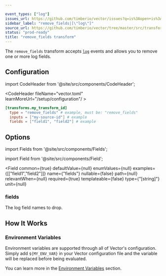 ```yaml
---

event_types: ["log"]
issues_url: https://github.com/timberio/vector/issues?q=is%3Aopen+is%3Aissue+label%3A%22transform%3A+remove_fields%22
sidebar_label: "remove_fields|[\"log\"]"
source_url: https://github.com/timberio/vector/tree/master/src/transforms/remove_fields.rs
status: "prod-ready"
title: "remove_fields transform" 
---
```


The `remove_fields` transform accepts [`log`][docs.data-model#log] events and allows you to remove one or more log fields.

## Configuration

import CodeHeader from '@site/src/components/CodeHeader';

<CodeHeader fileName="vector.toml" learnMoreUrl="/setup/configuration"/ >

```toml
[transforms.my_transform_id]
  type = "remove_fields" # example, must be: "remove_fields"
  inputs = ["my-source-id"] # example
  fields = ["field1", "field2"] # example
```

## Options

import Fields from '@site/src/components/Fields';

import Field from '@site/src/components/Field';

<Fields filters={true}>


<Field
  common={true}
  defaultValue={null}
  enumValues={null}
  examples={[["field1","field2"]]}
  name={"fields"}
  nullable={false}
  path={null}
  relevantWhen={null}
  required={true}
  templateable={false}
  type={"[string]"}
  unit={null}
  >

### fields

The log field names to drop.


</Field>


</Fields>

## How It Works

### Environment Variables

Environment variables are supported through all of Vector's configuration.
Simply add `${MY_ENV_VAR}` in your Vector configuration file and the variable
will be replaced before being evaluated.

You can learn more in the [Environment Variables][docs.configuration#environment-variables]
section.


[docs.configuration#environment-variables]: /docs/setup/configuration#environment-variables
[docs.data-model#log]: /docs/about/data-model#log
